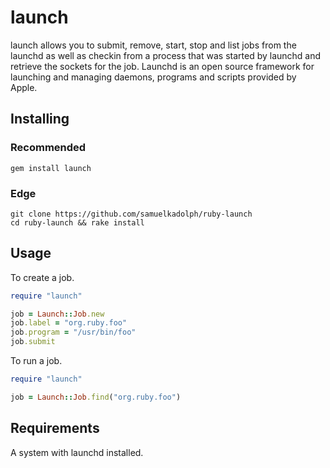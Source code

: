 # launch

launch allows you to submit, remove, start, stop and list jobs from the launchd
as well as checkin from a process that was started by launchd and retrieve the
sockets for the job. Launchd is an open source framework for launching and
managing daemons, programs and scripts provided by Apple.

## Installing

### Recommended

```
gem install launch
```

### Edge

```
git clone https://github.com/samuelkadolph/ruby-launch
cd ruby-launch && rake install
```

## Usage

To create a job.

```ruby
require "launch"

job = Launch::Job.new
job.label = "org.ruby.foo"
job.program = "/usr/bin/foo"
job.submit
```

To run a job.

```ruby
require "launch"

job = Launch::Job.find("org.ruby.foo")
```

## Requirements

A system with launchd installed.
